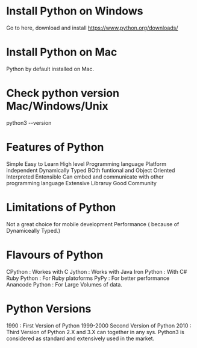 # Install Python on Windows 
Go to here, download and install https://www.python.org/downloads/

# Install Python on Mac 
Python by default installed on Mac. 

# Check python version Mac/Windows/Unix
python3 --version 


# Features of Python 
Simple 
Easy to Learn 
High level Programming language 
Platform independent 
Dynamically Typed 
BOth funtional and Object Oriented 
Interpreted 
Entensible 
Can embed and communicate with other programming language 
Extensive Libraruy 
Good Community 

# Limitations of Python 
Not a great choice for mobile development 
Performance ( because of Dynamiceally Typed.)

# Flavours of Python 
CPython : Workes with C 
Jython : Works with Java 
Iron Python : With C# 
Ruby Python : For Ruby platoforms 
PyPy : For better performance 
Anancode Python : For Large Volumes of data. 

# Python Versions 
1990 : First Version of Python 
1999-2000 Second Version of Python 
2010 : Third Version of Python 
2.X and 3.X can together in any sys. 
Python3 is considered as standard and extensively used in the market. 



